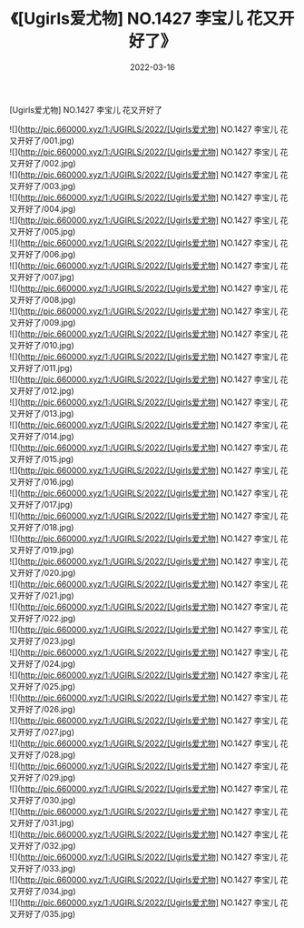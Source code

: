 ﻿---
layout: post
title:  《[Ugirls爱尤物] NO.1427 李宝儿 花又开好了》
date:   2022-03-16
img: http://pic.660000.xyz/1:/UGIRLS/2022/[Ugirls爱尤物] NO.1427 李宝儿 花又开好了/000.jpg
categories: [美女, 清纯, 唯美]
---

[Ugirls爱尤物] NO.1427 李宝儿 花又开好了

 ![](http://pic.660000.xyz/1:/UGIRLS/2022/[Ugirls爱尤物] NO.1427 李宝儿 花又开好了/001.jpg) <br>![](http://pic.660000.xyz/1:/UGIRLS/2022/[Ugirls爱尤物] NO.1427 李宝儿 花又开好了/002.jpg) <br>![](http://pic.660000.xyz/1:/UGIRLS/2022/[Ugirls爱尤物] NO.1427 李宝儿 花又开好了/003.jpg) <br>![](http://pic.660000.xyz/1:/UGIRLS/2022/[Ugirls爱尤物] NO.1427 李宝儿 花又开好了/004.jpg) <br>![](http://pic.660000.xyz/1:/UGIRLS/2022/[Ugirls爱尤物] NO.1427 李宝儿 花又开好了/005.jpg) <br>![](http://pic.660000.xyz/1:/UGIRLS/2022/[Ugirls爱尤物] NO.1427 李宝儿 花又开好了/006.jpg) <br>![](http://pic.660000.xyz/1:/UGIRLS/2022/[Ugirls爱尤物] NO.1427 李宝儿 花又开好了/007.jpg) <br>![](http://pic.660000.xyz/1:/UGIRLS/2022/[Ugirls爱尤物] NO.1427 李宝儿 花又开好了/008.jpg) <br>![](http://pic.660000.xyz/1:/UGIRLS/2022/[Ugirls爱尤物] NO.1427 李宝儿 花又开好了/009.jpg) <br>![](http://pic.660000.xyz/1:/UGIRLS/2022/[Ugirls爱尤物] NO.1427 李宝儿 花又开好了/010.jpg) <br>![](http://pic.660000.xyz/1:/UGIRLS/2022/[Ugirls爱尤物] NO.1427 李宝儿 花又开好了/011.jpg) <br>![](http://pic.660000.xyz/1:/UGIRLS/2022/[Ugirls爱尤物] NO.1427 李宝儿 花又开好了/012.jpg) <br>![](http://pic.660000.xyz/1:/UGIRLS/2022/[Ugirls爱尤物] NO.1427 李宝儿 花又开好了/013.jpg) <br>![](http://pic.660000.xyz/1:/UGIRLS/2022/[Ugirls爱尤物] NO.1427 李宝儿 花又开好了/014.jpg) <br>![](http://pic.660000.xyz/1:/UGIRLS/2022/[Ugirls爱尤物] NO.1427 李宝儿 花又开好了/015.jpg) <br>![](http://pic.660000.xyz/1:/UGIRLS/2022/[Ugirls爱尤物] NO.1427 李宝儿 花又开好了/016.jpg) <br>![](http://pic.660000.xyz/1:/UGIRLS/2022/[Ugirls爱尤物] NO.1427 李宝儿 花又开好了/017.jpg) <br>![](http://pic.660000.xyz/1:/UGIRLS/2022/[Ugirls爱尤物] NO.1427 李宝儿 花又开好了/018.jpg) <br>![](http://pic.660000.xyz/1:/UGIRLS/2022/[Ugirls爱尤物] NO.1427 李宝儿 花又开好了/019.jpg) <br>![](http://pic.660000.xyz/1:/UGIRLS/2022/[Ugirls爱尤物] NO.1427 李宝儿 花又开好了/020.jpg) <br>![](http://pic.660000.xyz/1:/UGIRLS/2022/[Ugirls爱尤物] NO.1427 李宝儿 花又开好了/021.jpg) <br>![](http://pic.660000.xyz/1:/UGIRLS/2022/[Ugirls爱尤物] NO.1427 李宝儿 花又开好了/022.jpg) <br>![](http://pic.660000.xyz/1:/UGIRLS/2022/[Ugirls爱尤物] NO.1427 李宝儿 花又开好了/023.jpg) <br>![](http://pic.660000.xyz/1:/UGIRLS/2022/[Ugirls爱尤物] NO.1427 李宝儿 花又开好了/024.jpg) <br>![](http://pic.660000.xyz/1:/UGIRLS/2022/[Ugirls爱尤物] NO.1427 李宝儿 花又开好了/025.jpg) <br>![](http://pic.660000.xyz/1:/UGIRLS/2022/[Ugirls爱尤物] NO.1427 李宝儿 花又开好了/026.jpg) <br>![](http://pic.660000.xyz/1:/UGIRLS/2022/[Ugirls爱尤物] NO.1427 李宝儿 花又开好了/027.jpg) <br>![](http://pic.660000.xyz/1:/UGIRLS/2022/[Ugirls爱尤物] NO.1427 李宝儿 花又开好了/028.jpg) <br>![](http://pic.660000.xyz/1:/UGIRLS/2022/[Ugirls爱尤物] NO.1427 李宝儿 花又开好了/029.jpg) <br>![](http://pic.660000.xyz/1:/UGIRLS/2022/[Ugirls爱尤物] NO.1427 李宝儿 花又开好了/030.jpg) <br>![](http://pic.660000.xyz/1:/UGIRLS/2022/[Ugirls爱尤物] NO.1427 李宝儿 花又开好了/031.jpg) <br>![](http://pic.660000.xyz/1:/UGIRLS/2022/[Ugirls爱尤物] NO.1427 李宝儿 花又开好了/032.jpg) <br>![](http://pic.660000.xyz/1:/UGIRLS/2022/[Ugirls爱尤物] NO.1427 李宝儿 花又开好了/033.jpg) <br>![](http://pic.660000.xyz/1:/UGIRLS/2022/[Ugirls爱尤物] NO.1427 李宝儿 花又开好了/034.jpg) <br>![](http://pic.660000.xyz/1:/UGIRLS/2022/[Ugirls爱尤物] NO.1427 李宝儿 花又开好了/035.jpg) <br>